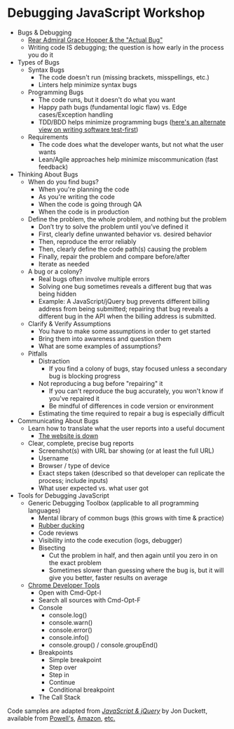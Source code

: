 # Debugging JavaScript Workshop

* Bugs & Debugging
  * [Rear Admiral Grace Hopper & the "Actual Bug"](http://www.computerworld.com/article/2515435/app-development/moth-in-the-machine--debugging-the-origins-of--bug-.html)
  * Writing code IS debugging; the question is how early in the process you do it
* Types of Bugs
  * Syntax Bugs
    * The code doesn't run (missing brackets, misspellings, etc.)
    * Linters help minimize syntax bugs
  * Programming Bugs
    * The code runs, but it doesn't do what you want
    * Happy path bugs (fundamental logic flaw) vs. Edge cases/Exception handling
    * TDD/BDD helps minimize programming bugs ([here's an alternate view on writing software test-first](http://david.heinemeierhansson.com/2014/tdd-is-dead-long-live-testing.html))
  * Requirements
    * The code does what the developer wants, but not what the user wants
    * Lean/Agile approaches help minimize miscommunication (fast feedback)
* Thinking About Bugs
  * When do you find bugs?
    * When you're planning the code
    * As you're writing the code
    * When the code is going through QA
    * When the code is in production
  * Define the problem, the whole problem, and nothing but the problem
    * Don’t try to solve the problem until you’ve defined it
    * First, clearly define unwanted behavior vs. desired behavior
    * Then, reproduce the error reliably
    * Then, clearly define the code path(s) causing the problem
    * Finally, repair the problem and compare before/after
    * Iterate as needed
  * A bug or a colony?
    * Real bugs often involve multiple errors
    * Solving one bug sometimes reveals a different bug that was being hidden
    * Example: A JavaScript/jQuery bug prevents different billing address from being submitted; repairing that bug reveals a different bug in the API when the billing address is submitted.
  * Clarify & Verify Assumptions
    * You have to make some assumptions in order to get started
    * Bring them into awareness and question them
    * What are some examples of assumptions?
  * Pitfalls
    * Distraction
      * If you find a colony of bugs, stay focused unless a secondary bug is blocking progress
    * Not reproducing a bug before "repairing" it
      * If you can't reproduce the bug accurately, you won't know if you've repaired it
      * Be mindful of differences in code version or environment
    * Estimating the time required to repair a bug is especially difficult
* Communicating About Bugs
  * Learn how to translate what the user reports into a useful document
    * [The website is down](http://www.thewebsiteisdown.com/)
  * Clear, complete, precise bug reports
    * Screenshot(s) with URL bar showing (or at least the full URL)
    * Username
    * Browser / type of device
    * Exact steps taken (described so that developer can replicate the process; include inputs)
    * What user expected vs. what user got
* Tools for Debugging JavaScript
  * Generic Debugging Toolbox (applicable to all programming languages)
    * Mental library of common bugs (this grows with time & practice)
    * [Rubber ducking](http://www.rubberduckdebugging.com/)
    * Code reviews
    * Visibility into the code execution (logs, debugger)
    * Bisecting
      * Cut the problem in half, and then again until you zero in on the exact problem
      * Sometimes slower than guessing where the bug is, but it will give you better, faster results on average
  * [Chrome Developer Tools](https://developer.chrome.com/devtools/docs/javascript-debugging)
    * Open with Cmd-Opt-I
    * Search all sources with Cmd-Opt-F
    * Console
      * console.log()
      * console.warn()
      * console.error()
      * console.info()
      * console.group() / console.groupEnd()
    * Breakpoints
      * Simple breakpoint
      * Step over
      * Step in
      * Continue
      * Conditional breakpoint
    * The Call Stack

Code samples are adapted from *[JavaScript & jQuery](http://javascriptbook.com/)* by Jon Duckett, available from [Powell's](http://www.powells.com/book/javascript-jquery-interactive-front-end-development-9781118531648/62-0), [Amazon](http://smile.amazon.com/JavaScript-JQuery-Interactive-Front-End-Development/dp/1118531647/ref=sr_1_1?ie=UTF8&qid=1461518301&sr=8-1&keywords=javascript+and+jquery+duckett), [etc.](https://www.google.com/?gws_rd=ssl#q=javascript+and+jquery+jon+duckett)
